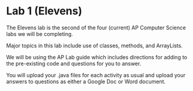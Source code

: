 # Lab 1 (Elevens)

The Elevens lab is the second of the four (current) AP Computer Science labs we will be completing.

Major topics in this lab include use of classes, methods, and ArrayLists.

We will be using the AP Lab guide which includes directions for adding to the pre-existing code and questions for you to answer.

You will upload your .java files for each activity as usual and upload your answers to questions as either a Google Doc or Word document.

